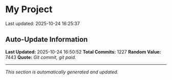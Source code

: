 # My Project


Last updated: 2025-10-24 16:25:37


















































































































































































































































































































































































































































































































































































































































































































































































































































































































































































































































































































































































































































































































































































































































































































































































































































































## Auto-Update Information

**Last Updated:** 2025-10-24 16:50:52
**Total Commits:** 1227
**Random Value:** 7443
**Quote:** _Git commit, git paid._

---
_This section is automatically generated and updated._
